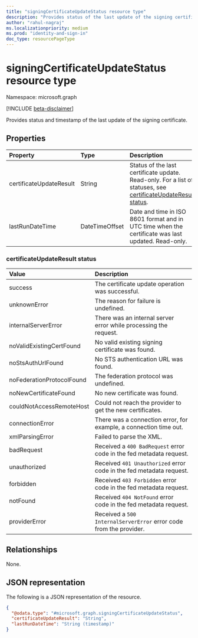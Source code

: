 ```yaml
---
title: "signingCertificateUpdateStatus resource type"
description: "Provides status of the last update of the signing certificate."
author: "rahul-nagraj"
ms.localizationpriority: medium
ms.prod: "identity-and-sign-in"
doc_type: resourcePageType
---
```


# signingCertificateUpdateStatus resource type

Namespace: microsoft.graph

[!INCLUDE [beta-disclaimer](../../includes/beta-disclaimer.md)]

Provides status and timestamp of the last update of the signing certificate. 

## Properties
|Property|Type|Description|
|:---|:---|:---|
|certificateUpdateResult|String|Status of the last certificate update. Read-only. For a list of statuses, see [certificateUpdateResult status](#certificateupdateresult-status).|
|lastRunDateTime|DateTimeOffset|Date and time in ISO 8601 format and in UTC time when the certificate was last updated. Read-only. |

### certificateUpdateResult status
| Value | Description |
| :--- | :--- |
|success|The certificate update operation was successful.|
|unknownError|The reason for failure is undefined.|
|internalServerError|There was an internal server error while processing the request.|
|noValidExistingCertFound|No valid existing signing certificate was found.|
|noStsAuthUrlFound|No STS authentication URL was found.|
|noFederationProtocolFound|The federation protocol was undefined.|
|noNewCertificateFound|No new certificate was found.|
|couldNotAccessRemoteHost|Could not reach the provider to get the new certificates.|
|connectionError|There was a connection error, for example, a connection time out.|
|xmlParsingError|Failed to parse the XML.|
|badRequest|Received a `400 BadRequest` error code in the fed metadata request.|
|unauthorized|Received `401 Unauthorized` error code in the fed metadata request.|
|forbidden|Received `403 Forbidden` error code in the fed metadata request.|
|notFound|Received `404 NotFound` error code in the fed metadata request.|
|providerError|Received a `500 InternalServerError` error code from the provider.|


## Relationships
None.

## JSON representation
The following is a JSON representation of the resource.
<!-- {
  "blockType": "resource",
  "@odata.type": "microsoft.graph.signingCertificateUpdateStatus"
}
-->
``` json
{
  "@odata.type": "#microsoft.graph.signingCertificateUpdateStatus",
  "certificateUpdateResult": "String",
  "lastRunDateTime": "String (timestamp)"
}
```

